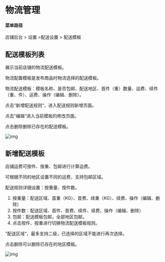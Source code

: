 # 物流管理

#### 菜单路径

店铺后台 > 设置 >配送设置 > 配送模板

## 配送模板列表

展示当前店铺的物流配送模板。

物流配置模板是发布商品时物流选择的配送模板。

物流配送模板：模板名称、是否包邮、配送地区、首件（重）数量、运费、续件（重、件）、运费、操作（编辑、删除）。

点击“新增配送规则“，进入配送规则新增页面。

点击”编辑“进入当前模板的修改页面。

点击删除删除已存在的配送模板。

![img](https://docs.sellwell.cn/help/images/%E9%85%8D%E9%80%81%E6%A8%A1%E6%9D%BF%E8%AE%BE%E7%BD%AE.png)

## 新增配送模板

店铺运费可按件、按重、包邮进行计算运费。

可根据不同的地区设置不同的运费，支持包邮区域。

配送规则详细设置：按重量、按件数。

1. 按重量：配送区域、首重（KG）、首费、续重（KG）、续费、操作（编辑、删除）
2. 按件数：配送区域、首件、首费、续件、续费、操作（编辑、删除）
3. 包邮：配送模板包邮，全部地区包邮。
4. 点击按件、按重进行切换物流配送模板规则。

”配送区域“，最多支持二级，已选择的区域不能进行再次选择。

点击删除可以删除已存在的地区模板。

![img](https://docs.sellwell.cn/help/images/%E6%B7%BB%E5%8A%A0%E9%85%8D%E9%80%81%E6%A8%A1%E6%9D%BF.png)